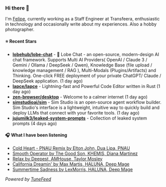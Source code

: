 ### Hi there 👋

I'm [Felipe](https://felipevm.com), currently working as a Staff Engineer at Transfeera, enthusiastic in technology and occasionally write about my experiences. Also a hobby photographer.

#### ⭐ Recent Stars
- **[lobehub/lobe-chat](https://github.com/lobehub/lobe-chat)** - 🤯 Lobe Chat - an open-source, modern-design AI chat framework. Supports Multi AI Providers( OpenAI / Claude 3 / Gemini / Ollama / DeepSeek / Qwen), Knowledge Base (file upload / knowledge management / RAG ), Multi-Modals (Plugins/Artifacts) and Thinking. One-click FREE deployment of your private ChatGPT/ Claude / DeepSeek application. (1 day ago)
- **[lapce/lapce](https://github.com/lapce/lapce)** - Lightning-fast and Powerful Code Editor written in Rust (1 day ago)
- **[zen-browser/desktop](https://github.com/zen-browser/desktop)** - Welcome to a calmer internet (1 day ago)
- **[simstudioai/sim](https://github.com/simstudioai/sim)** - Sim Studio is an open-source agent workflow builder. Sim Studio&#39;s interface is a lightweight, intuitive way to quickly build and deploy LLMs that connect with your favorite tools. (1 day ago)
- **[jujumilk3/leaked-system-prompts](https://github.com/jujumilk3/leaked-system-prompts)** - Collection of leaked system prompts (4 days ago)

#### 🎧 What I have been listening
- [Cold Heart - PNAU Remix by Elton John, Dua Lipa, PNAU](https://open.spotify.com/track/6zSpb8dQRaw0M1dK8PBwQz)
- [Smooth Operator by The Good Son, KHEMIS, Diana Martinez](https://open.spotify.com/track/4edT8gEcZN2J5tG13UEze8)
- [Relax by Deepest, AMHouse, Taylor Mosley](https://open.spotify.com/track/0g30Wsmd7yshS7762iWdVv)
- [California Dreamin&#39; by Max Martis, HALUNA, Deep Mage](https://open.spotify.com/track/1AMjeJnvLuwIHHne2dVWFp)
- [Summertime Sadness by LexMorris, HALUNA, Deep Mage](https://open.spotify.com/track/6AAi8tL7pqRG5YGorPyKxU)

_Powered by [TuneFeed](https://tunefeed.app?ref=github.com)_
